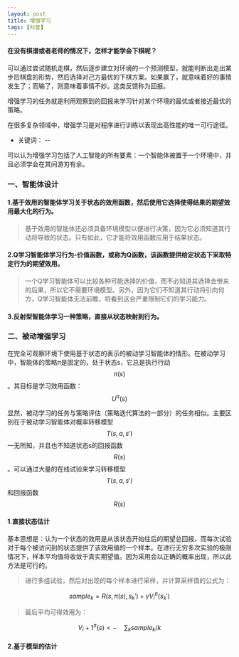 ```yaml
---
layout: post
title: 增强学习
tags: [科普]
---
```

#### 在没有棋谱或者老师的情况下，怎样才能学会下棋呢？

可以通过尝试随机走棋，然后逐步建立对环境的一个预测模型，就能判断出走出某步后棋盘的形势，然后选择对己方最优的下棋方案。如果赢了，就意味着好的事情发生了；而输了，则意味着事情不妙。这类反馈称为回报。

增强学习的任务就是利用观察到的回报来学习针对某个环境的最优或者接近最优的策略。

在很多复杂领域中，增强学习是对程序进行训练以表现出高性能的唯一可行途径。

* 关键词： --

可以认为增强学习包括了人工智能的所有要素：一个智能体被置于一个环境中，并且必须学会在其间游刃有余。

### 一、智能体设计

#### 1.基于效用的智能体学习关于状态的效用函数，然后使用它选择使得结果的期望效用最大化的行为。

>基于效用的智能体还必须具备环境模型以便进行决策，因为它必须知道其行动将导致的状态。只有如此，它才能将效用函数应用于结果状态。

#### 2.Q学习智能体学习行为-价值函数，或称为Q函数，该函数提供给定状态下采取特定行为的期望效用。

>一个Q学习智能体可以比较各种可能选择的价值，而不必知道其选择会带来的后果，所以它不需要环境模型。另外，因为它们不知道其行动将引向何方，Q学习智能体无法前瞻，将看到这会严重限制它们的学习能力。

#### 3.反射型智能体学习一种策略，直接从状态映射到行为。

### 二、被动增强学习

在完全可观察环境下使用基于状态的表示的被动学习智能体的情形。在被动学习中，智能体的策略π是固定的，处于状态s，它总是执行行动$$\pi(s)$$。其目标是学习效用函数：$$U^π(s)$$

显然，被动学习的任务与策略评估（策略迭代算法的一部分）的任务相似。主要区别在于被动学习智能体对概率转移模型$$T(s,a,s')$$一无所知，并且也不知道状态s的回报函数$$R(s)$$。可以通过大量的在线试验来学习转移模型$$T(s,a,s')$$和回报函数$$R(s)$$

#### 1.直接状态估计

基本思想是：认为一个状态的效用是从该状态开始往后的期望总回报，而每次试验对于每个被访问到的状态提供了该效用值的一个样本。在进行无穷多次实验的极限情况下，样本平均值将收敛于真实期望值。因为采用会以正确的概率出现，所以此方法是可行的。

>进行多组试验，然后对出现的每个样本进行采样，并计算采样值的公式为：

$$sample_k=R(s,π(s),s_k')+γV_i^π(s_k')$$

>最后平均可得效用为：

$$V_i+1^π(s)<-\quad \sum_{k}sample_k/k$$

#### 2.基于模型的估计